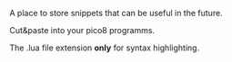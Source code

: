 A place to store snippets that can be useful in the future.

Cut&paste into your pico8 programms. 

The .lua file extension **only** for syntax highlighting.
